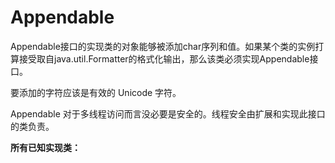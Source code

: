 # Appendable

Appendable接口的实现类的对象能够被添加char序列和值。如果某个类的实例打算接受取自java.util.Formatter的格式化输出，那么该类必须实现Appendable接口。

要添加的字符应该是有效的 Unicode 字符。

Appendable 对于多线程访问而言没必要是安全的。线程安全由扩展和实现此接口的类负责。

**所有已知实现类：** 




